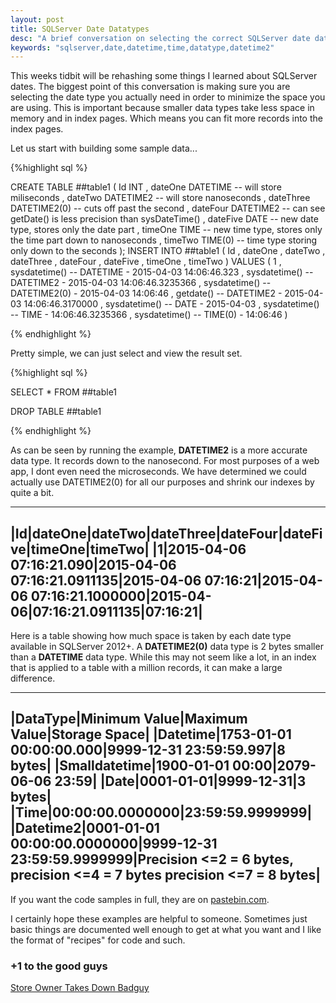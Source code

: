 ```yaml
---
layout: post
title: SQLServer Date Datatypes
desc: "A brief conversation on selecting the correct SQLServer date datatypes"
keywords: "sqlserver,date,datetime,time,datatype,datetime2"
---
```


This weeks tidbit will be rehashing some things I learned about SQLServer dates.  The biggest point of this conversation is making sure you are selecting the date type you actually need in order to minimize the space you are using.  This is important because smaller data types take less space in memory and in index pages.  Which means you can fit more records into the index pages.

Let us start with building some sample data...

{%highlight sql %}

CREATE TABLE ##table1 (
	Id INT
	, dateOne DATETIME -- will store miliseconds
	, dateTwo DATETIME2 -- will store nanoseconds
	, dateThree DATETIME2(0) -- cuts off past the second
	, dateFour DATETIME2 -- can see getDate() is less precision than sysDateTime()
	, dateFive DATE -- new date type, stores only the date part
	, timeOne TIME -- new time type, stores only the time part down to nanoseconds
	, timeTwo TIME(0) -- time type storing only down to the seconds
);
INSERT INTO ##table1 (
	Id
	, dateOne
	, dateTwo
	, dateThree
	, dateFour
	, dateFive
	, timeOne
	, timeTwo
)
VALUES (
    1
	, sysdatetime() -- DATETIME - 2015-04-03 14:06:46.323
	, sysdatetime() -- DATETIME2 - 2015-04-03 14:06:46.3235366
	, sysdatetime() -- DATETIME2(0) - 2015-04-03 14:06:46
	, getdate() -- DATETIME2 - 2015-04-03 14:06:46.3170000
	, sysdatetime() -- DATE - 2015-04-03
	, sysdatetime() -- TIME - 14:06:46.3235366
	, sysdatetime() -- TIME(0) - 14:06:46
)

{% endhighlight %}

Pretty simple, we can just select and view the result set.

{%highlight sql %}

SELECT * FROM ##table1

DROP TABLE ##table1

{% endhighlight %}

As can be seen by running the example, **DATETIME2** is a more accurate data type.  It records down to the nanosecond.  For most purposes of a web app, I dont even need the microseconds.  We have determined we could actually use DATETIME2(0) for all our purposes and shrink our indexes by quite a bit.

--------------------------------------------------------------------------
|Id|dateOne|dateTwo|dateThree|dateFour|dateFive|timeOne|timeTwo|
|1|2015-04-06 07:16:21.090|2015-04-06 07:16:21.0911135|2015-04-06 07:16:21|2015-04-06 07:16:21.1000000|2015-04-06|07:16:21.0911135|07:16:21|
--------------------------------------------------------------------------

Here is a table showing how much space is taken by each date type available in SQLServer 2012+.  A **DATETIME2(0)** data type is 2 bytes smaller than a **DATETIME** data type.  While this may not seem like a lot, in an index that is applied to a table with a million records, it can make a large difference.

--------------------------------------------------------------------------
|DataType|Minimum Value|Maximum Value|Storage Space|
|Datetime|1753-01-01 00:00:00.000|9999-12-31 23:59:59.997|8 bytes|
|Smalldatetime|1900-01-01 00:00|2079-06-06 23:59|
|Date|0001-01-01|9999-12-31|3 bytes|
|Time|00:00:00.0000000|23:59:59.9999999|
|Datetime2|0001-01-01 00:00:00.0000000|9999-12-31 23:59:59.9999999|Precision <=2 = 6 bytes, precision <=4 = 7 bytes precision <=7 = 8 bytes|
-------------------------------------------------------------------------

If you want the code samples in full, they are on [pastebin.com](http://pastebin.com/HFnRzKki).

I certainly hope these examples are helpful to someone.  Sometimes just basic things are documented well enough to get at what you want and I like the format of "recipes" for code and such.

### +1 to the good guys
[Store Owner Takes Down Badguy](http://wkrn.com/2015/03/31/la-vergne-store-owner-shoots-kills-man-after-box-cutter-attack/)
